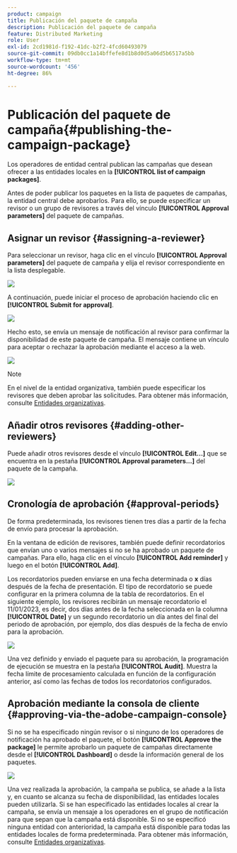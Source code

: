 ```yaml
---
product: campaign
title: Publicación del paquete de campaña
description: Publicación del paquete de campaña
feature: Distributed Marketing
role: User
exl-id: 2cd1981d-f192-41dc-b2f2-4fcd60493079
source-git-commit: 09db0cc1a14bffefe8d1b8d0d5a06d5b6517a5bb
workflow-type: tm+mt
source-wordcount: '456'
ht-degree: 86%

---
```


# Publicación del paquete de campaña{#publishing-the-campaign-package}

Los operadores de entidad central publican las campañas que desean ofrecer a las entidades locales en la **[!UICONTROL list of campaign packages]**.

Antes de poder publicar los paquetes en la lista de paquetes de campañas, la entidad central debe aprobarlos. Para ello, se puede especificar un revisor o un grupo de revisores a través del vínculo **[!UICONTROL Approval parameters]** del paquete de campañas.

## Asignar un revisor {#assigning-a-reviewer}

Para seleccionar un revisor, haga clic en el vínculo **[!UICONTROL Approval parameters]** del paquete de campaña y elija el revisor correspondiente en la lista desplegable.

![](assets/s_advuser_mkg_dist_define_valid.png)

A continuación, puede iniciar el proceso de aprobación haciendo clic en **[!UICONTROL Submit for approval]**.

![](assets/s_advuser_mkg_dist_valid_process.png)

Hecho esto, se envía un mensaje de notificación al revisor para confirmar la disponibilidad de este paquete de campaña. El mensaje contiene un vínculo para aceptar o rechazar la aprobación mediante el acceso a la web.

![](assets/s_advuser_mkg_dist_valid_process1.png)

>[!NOTE]
>
>En el nivel de la entidad organizativa, también puede especificar los revisores que deben aprobar las solicitudes. Para obtener más información, consulte [Entidades organizativas](about-distributed-marketing.md#organizational-entities).

## Añadir otros revisores {#adding-other-reviewers}

Puede añadir otros revisores desde el vínculo **[!UICONTROL Edit...]** que se encuentra en la pestaña **[!UICONTROL Approval parameters...]** del paquete de la campaña.

![](assets/s_advuser_mkg_dist_select_op_valid.png)

## Cronología de aprobación {#approval-periods}

De forma predeterminada, los revisores tienen tres días a partir de la fecha de envío para procesar la aprobación.

En la ventana de edición de revisores, también puede definir recordatorios que envían uno o varios mensajes si no se ha aprobado un paquete de campañas. Para ello, haga clic en el vínculo **[!UICONTROL Add reminder]** y luego en el botón **[!UICONTROL Add]**.

Los recordatorios pueden enviarse en una fecha determinada o **x** días después de la fecha de presentación. El tipo de recordatorio se puede configurar en la primera columna de la tabla de recordatorios. En el siguiente ejemplo, los revisores recibirán un mensaje recordatorio el 11/01/2023, es decir, dos días antes de la fecha seleccionada en la columna **[!UICONTROL Date]** y un segundo recordatorio un día antes del final del periodo de aprobación, por ejemplo, dos días después de la fecha de envío para la aprobación.

![](assets/s_advuser_mkg_dist_reminder_planning.png)

Una vez definido y enviado el paquete para su aprobación, la programación de ejecución se muestra en la pestaña **[!UICONTROL Audit]**. Muestra la fecha límite de procesamiento calculada en función de la configuración anterior, así como las fechas de todos los recordatorios configurados.

## Aprobación mediante la consola de cliente {#approving-via-the-adobe-campaign-console}

Si no se ha especificado ningún revisor o si ninguno de los operadores de notificación ha aprobado el paquete, el botón **[!UICONTROL Approve the package]** le permite aprobarlo un paquete de campañas directamente desde el **[!UICONTROL Dashboard]** o desde la información general de los paquetes.

![](assets/s_advuser_mkg_dist_valid_button.png)

Una vez realizada la aprobación, la campaña se publica, se añade a la lista y, en cuanto se alcanza su fecha de disponibilidad, las entidades locales pueden utilizarla. Si se han especificado las entidades locales al crear la campaña, se envía un mensaje a los operadores en el grupo de notificación para que sepan que la campaña está disponible. Si no se especificó ninguna entidad con anterioridad, la campaña está disponible para todas las entidades locales de forma predeterminada. Para obtener más información, consulte [Entidades organizativas](about-distributed-marketing.md#organizational-entities).
